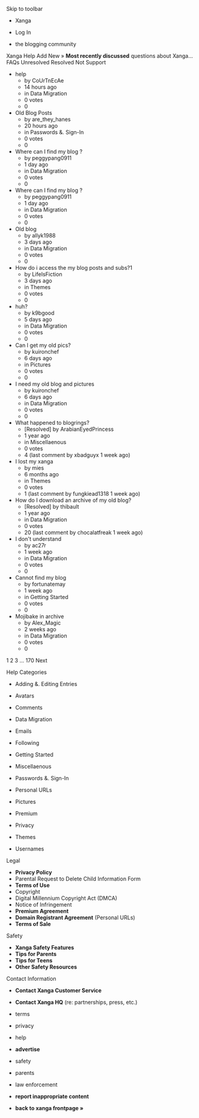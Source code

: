 Skip to toolbar

*   Xanga

*   Log In

*   the blogging community

Xanga Help Add New » **Most recently discussed** questions about Xanga… FAQs Unresolved Resolved Not Support

*   help
    *   by CoUrTnEcAe
    *   14 hours ago
    *   in Data Migration
    *   0 votes
    *   0
*   Old Blog Posts
    *   by are\_they\_hanes
    *   20 hours ago
    *   in Passwords &. Sign-In
    *   0 votes
    *   0
*   Where can I find my blog ?
    *   by peggypang0911
    *   1 day ago
    *   in Data Migration
    *   0 votes
    *   0
*   Where can I find my blog ?
    *   by peggypang0911
    *   1 day ago
    *   in Data Migration
    *   0 votes
    *   0
*   Old blog
    *   by allyk1988
    *   3 days ago
    *   in Data Migration
    *   0 votes
    *   0
*   How do i access the my blog posts and subs?1
    *   by LifeIsFiction
    *   3 days ago
    *   in Themes
    *   0 votes
    *   0
*   huh?
    *   by k9bgood
    *   5 days ago
    *   in Data Migration
    *   0 votes
    *   0
*   Can I get my old pics?
    *   by kuironchef
    *   6 days ago
    *   in Pictures
    *   0 votes
    *   0
*   I need my old blog and pictures
    *   by kuironchef
    *   6 days ago
    *   in Data Migration
    *   0 votes
    *   0
*   What happened to blogrings?
    *   \[Resolved\] by ArabianEyedPrincess
    *   1 year ago
    *   in Miscellaenous
    *   0 votes
    *   4 (last comment by xbadguyx 1 week ago)
*   I lost my xanga
    *   by mies
    *   6 months ago
    *   in Themes
    *   0 votes
    *   1 (last comment by fungkiead1318 1 week ago)
*   How do I download an archive of my old blog?
    *   \[Resolved\] by thibault
    *   1 year ago
    *   in Data Migration
    *   0 votes
    *   20 (last comment by chocalatfreak 1 week ago)
*   I don't understand
    *   by ac27r
    *   1 week ago
    *   in Data Migration
    *   0 votes
    *   0
*   Cannot find my blog
    *   by fortunatemay
    *   1 week ago
    *   in Getting Started
    *   0 votes
    *   0
*   Mojibake in archive
    *   by Alex\_Magic
    *   2 weeks ago
    *   in Data Migration
    *   0 votes
    *   0

1 2 3 ... 170 Next

Help Categories

*   Adding &. Editing Entries
*   Avatars
*   Comments
*   Data Migration
*   Emails
*   Following
*   Getting Started
*   Miscellaenous

*   Passwords &. Sign-In
*   Personal URLs
*   Pictures
*   Premium
*   Privacy
*   Themes
*   Usernames

Legal

*   **Privacy Policy**
*   Parental Request to Delete Child Information Form
*   **Terms of Use**
*   Copyright
*   Digital Millennium Copyright Act (DMCA)
*   Notice of Infringement
*   **Premium Agreement**
*   **Domain Registrant Agreement** (Personal URLs)
*   **Terms of Sale**

Safety

*   **Xanga Safety Features**
*   **Tips for Parents**
*   **Tips for Teens**
*   **Other Safety Resources**

Contact Information

*   **Contact Xanga Customer Service**
*   **Contact Xanga HQ** (re: partnerships, press, etc.)

*   terms
*   privacy
*   help
*   **advertise**

*   safety
*   parents
*   law enforcement
*   **report inappropriate content**

*   **back to xanga frontpage »**